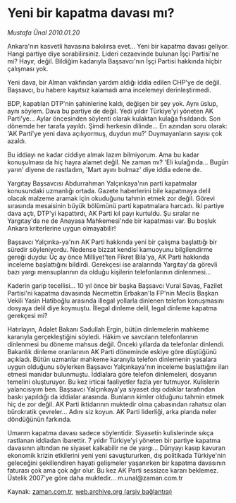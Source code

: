 # Yeni bir kapatma davası mı?

*Mustafa Ünal 2010.01.20*

<tr><td class="metin" colspan="2" style="padding-top: 20px; padding-left: 5px; ">Ankara'nın kasvetli havasına bakılırsa evet... Yeni bir kapatma davası geliyor. Hangi partiye diye sorabilirsiniz. Lideri cezaevinde bulunan İşçi Partisi'ne mi? Hayır, değil. Bildiğim kadarıyla Başsavcı'nın İşçi Partisi hakkında hiçbir çalışması yok.</td></tr><tr><td class="metin" colspan="2" style="padding-top: 20px; padding-left: 5px; "><p>Yeni dava, bir Alman vakfından yardım aldığı iddia edilen CHP'ye de değil. Başsavcı, bu habere kayıtsız kalamadı ama incelemeyi derinleştirmedi.
<p> BDP, kapatılan DTP'nin şahinlerine kaldı, değişen bir şey yok. Aynı üslup, aynı söylem. Dava bu partiye de değil. Yedi yıldır Türkiye'yi yöneten AK Parti'ye... Aylar öncesinden söylenti olarak kulaktan kulağa fısıldandı. Son dönemde her tarafa yayıldı. Şimdi herkesin dilinde... En azından soru olarak: 'AK Parti'ye yeni dava açılıyormuş, duydun mu?' Duymayanların sayısı çok azaldı.
<p>Bu iddiayı ne kadar ciddiye almak lazım bilmiyorum. Ama bu kadar konuşulması da hiç hayra alamet değil. Ne zaman mı? 'Eli kulağında... Bugün yarın' diyene de rastladım, 'Mart ayını bulmaz' diye iddia edene de.
<p>Yargıtay Başsavcısı Abdurrahman Yalçınkaya'nın parti kapatmalar konusundaki uzmanlığı ortada. Gazete haberlerini bile kapatmaya delil olacak malzeme aramak için okuduğunu tahmin etmek zor değil. Görevi sırasında mesaisinin büyük bölümünü parti kapatmalara harcadı. İki partiye dava açtı, DTP'yi kapattırdı, AK Parti kıl payı kurtuldu. Şu sıralar ne Yargıtay'da ne de Anayasa Mahkemesi'nde bir kapatması var. Bu boşluk Ankara kriterlerine uygun olmayabilir!
<p>Başsavcı Yalçınka-ya'nın AK Parti hakkında yeni bir çalışma başlattığı bir süredir söyleniyordu. Nedense bizzat kendisi kamuoyunu bilgilendirme gereği duydu: Üç ay önce Milliyet'ten Fikret Bila'ya, AK Parti hakkında inceleme başlattığını bildirdi. Gerekçesi ise aralarında Yargıtay'da görevli bazı yargı mensuplarının da olduğu kişilerin telefonlarının dinlenmesi...
<p>Kaderin garip tecellisi... 10 yıl önce bir başka Başsavcı Vural Savaş, Fazilet Partisi'ni kapatma davasında Necmettin Erbakan'la FP'nin Meclis Başkan Vekili Yasin Hatiboğlu arasında illegal yollarla dinlenen telefon konuşmasını dosyaya delil diye koymuştu. İllegal dinleme delil, legal dinleme kapatma gerekçesi mi?
<p>Hatırlayın, Adalet Bakanı Sadullah Ergin, bütün dinlemelerin mahkeme kararıyla gerçekleştiğini söyledi. Hâkim ve savcıların telefonlarının dinlenmesi bu döneme mahsus değil. Önceki yıllarda da telefonlar dinlendi. Bakanlık dinleme oranlarının AK Parti döneminde eskiye göre düştüğünü açıkladı. Bütün uzmanlar mahkeme kararıyla telefon dinlemenin yasalara uygun olduğunu söylerken Başsavcı Yalçınkaya'nın inceleme başlattığını ilan etmesi manidar bulunmuştu.
İddialara göre telefon dinlemeleri, dosyanın temelini oluşturuyor. Bu kez irticai faaliyetler fazla yer tutmuyor. Kulislerin yalancısıyım ben. Başsavcı Yalçınkaya'ya siyaset dışı odaklar tarafından baskı yapıldığı da iddialar arasında. Bunların kimler olduğunu tahmin etmek hiç de zor değil. AK Parti iktidarının muktedir olma çabasından rahatsız olan bürokratik çevreler... Adını siz koyun. AK Parti liderliği, arka planda neler döndüğünün farkında.  
<p>Umarım kapatma davası sadece söylentidir. Siyasetin kulislerinde sıkça rastlanan iddiadan ibarettir. 7 yıldır Türkiye'yi yöneten bir partiye kapatma davasının altından ne siyaset kalkabilir ne de yargı... Dünyayı kasıp kavuran ekonomik krizin etkilerini yeni yeni savuştururken, dış politikada Türkiye'nin geleceğini şekillendiren hayati gelişmeler yaşanırken bir kapatma davasının faturası çok ama çok ağır olur.
Bu kez AK Parti sessizce kararı beklemez. Üstelik 2007'ye göre daha muktedir...  m.unal@zaman.com.tr<br/></p></p></p></p></p></p></p></p></td></tr>

Kaynak: [zaman.com.tr](http://zaman.com.tr/yazar.do?yazino=942405), [web.archive.org (arşiv bağlantısı)](http://web.archive.org/web/20100123013832/http://zaman.com.tr:80/yazar.do?yazino=942405)
